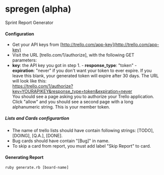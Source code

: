 # spregen (alpha)
Sprint Report Generator

#### Configuration
  - Get your API keys from [http://trello.com/app-key](http://trello.com/app-key)  
  - Visit the URL [trello.com/1/authorize], with the following GET parameters:
   - **key**: the API key you got in step 1.
    - **response_type**: "token"
    - **expiration**: "never" if you don't want your token to ever expire. If you leave this blank, your generated token will expire after 30 days.
  The URL will look like this:  
  https://trello.com/1/authorize?key=YOURAPIKEY&response_type=token&expiration=never  
  You should see a page asking you to authorize your Trello application. Click "allow" and you should see a second page with a long alphanumeric string. This is your member token.

##### Lists and Cards configurartion
 - The name of trello lists should have contain following strings: [TODO],[DOING], [Q.A.], [DONE].
 - Bug cards should have contain "[Bug]" in name.
 - To skip a card from report, you must add label "Skip Report" to card.

#### Generating Report
```
ruby generate.rb [board-name]
```
